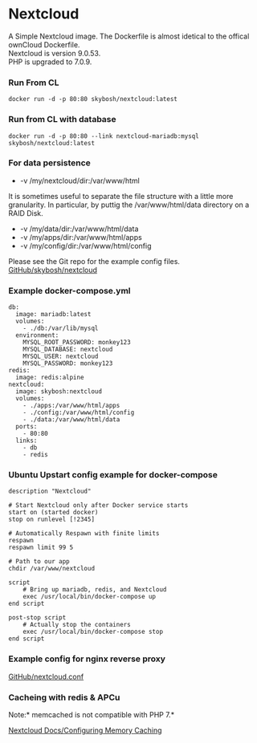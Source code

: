 # Nextcloud
A Simple Nextcloud image. The Dockerfile is almost idetical to the offical ownCloud Dockerfile.  
Nextcloud is version 9.0.53.  
PHP is upgraded to 7.0.9.  

### Run From CL
    docker run -d -p 80:80 skybosh/nextcloud:latest

### Run from CL with database
    docker run -d -p 80:80 --link nextcloud-mariadb:mysql skybosh/nextcloud:latest

### For data persistence 
* -v /my/nextcloud/dir:/var/www/html

It is sometimes useful to separate the file structure with a little more granularity. In particular, by puttig the /var/www/html/data directory on a RAID Disk.  
* -v /my/data/dir:/var/www/html/data
* -v /my/apps/dir:/var/www/html/apps
* -v /my/config/dir:/var/www/html/config

Please see the Git repo for the example config files. 
[GitHub/skybosh/nextcloud](https://github.com/skybosh/nextcloud)

### Example docker-compose.yml
    db:
      image: mariadb:latest
      volumes:
        - ./db:/var/lib/mysql
      environment:
        MYSQL_ROOT_PASSWORD: monkey123
        MYSQL_DATABASE: nextcloud
        MYSQL_USER: nextcloud
        MYSQL_PASSWORD: monkey123
    redis:
      image: redis:alpine
    nextcloud:
      image: skybosh:nextcloud
      volumes:
        - ./apps:/var/www/html/apps
        - ./config:/var/www/html/config
        - ./data:/var/www/html/data
      ports:
        - 80:80
      links:
        - db
        - redis

### Ubuntu Upstart config example for docker-compose
    description "Nextcloud"
    
    # Start Nextcloud only after Docker service starts
    start on (started docker)
    stop on runlevel [!2345]
    
    # Automatically Respawn with finite limits
    respawn
    respawn limit 99 5
    
    # Path to our app
    chdir /var/www/nextcloud
    
    script
        # Bring up mariadb, redis, and Nextcloud 
        exec /usr/local/bin/docker-compose up
    end script
    
    post-stop script
        # Actually stop the containers
        exec /usr/local/bin/docker-compose stop
    end script

### Example config for nginx reverse proxy
[GitHub/nextcloud.conf](https://github.com/skybosh/nextcloud/blob/master/nextcloud.conf)

### Cacheing with redis & APCu

Note:* memcached is not compatible with PHP 7.* 

[Nextcloud Docs/Configuring Memory Caching](https://docs.nextcloud.com/server/9/admin_manual/configuration_server/caching_configuration.html?highlight=memcache)
